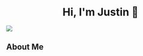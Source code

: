 <div align="center">
<h1 align="center">Hi, I'm Justin 👋</h1>
</div>
<img src="GithubBanner.png">

## About Me
